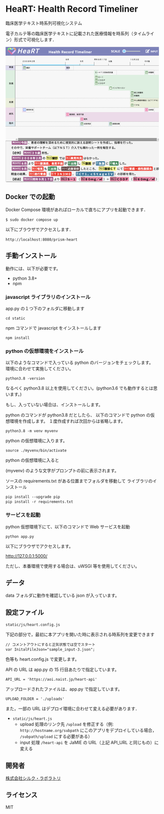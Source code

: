 # HeaRT: Health Record Timeliner

臨床医学テキスト時系列可視化システム

電子カルテ等の臨床医学テキストに記載された医療情報を時系列（タイムライン）形式で可視化します．

![HeaRT 画面例](./static/heart-screen-sample.png)

## Docker での起動

Docker Compose 環境があればローカルで直ちにアプリを起動できます．

`$ sudo docker compose up`

以下にブラウザでアクセスします．

`http://localhost:8080/prism-heart`

## 手動インストール

動作には、以下が必要です。

- python 3.8+
- npm

### javascript ライブラリのインストール

app.py の１つ下のフォルダに移動します

```
cd static
```

npm コマンドで javascript をインストールします

```
npm install
```

### python の仮想環境をインストール

以下のようなコマンドで入っている python のバージョンをチェックします。  
環境に合わせて実施してください。

```
python3.8 -version
```

なるべく python3.8 以上を使用してください。(python3.6 でも動作するとは思います。)

もし、入っていない場合は、インストールします。

python のコマンドが python3.8 だとしたら、
以下のコマンドで python の仮想環境を作成します。
１度作成すれば次回からは省略します。

```
python3.8 -m venv myvenv
```

python の仮想環境に入ります。

```
source ./myvenv/bin/activate
```

python の仮想環境に入ると

(myvenv) のような文字がプロンプトの前に表示されます。

ソースの requirements.txt がある位置までフォルダを移動して ライブラリのインストール

```
pip install --upgrade pip
pip install -r requirements.txt
```

### サービスを起動

python 仮想環境下にて、以下のコマンドで Web サービスを起動

```
python app.py
```

以下にブラウザでアクセスします。

http://127.0.0.1:5000/

ただし、本番環境で使用する場合は、uWSGI 等を使用してください。

## データ

data フォルダに動作を確認している json が入っています。

## 設定ファイル

`static/js/heart.config.js`

下記の部分で，最初に本アプリを開いた時に表示される時系列を変更できます

```
// コメントアウトにすると正気状態では空でスタート
var InitalFileJson="sample_input-3.json";
```

色等も heart.config.js で変更します。

API の URL は app.py の 15 行目あたりで指定しています。

```
API_URL = 'https://aoi.naist.jp/heart-api'

```

アップロードされたファイルは、app.py で指定しています。

```
UPLOAD_FOLDER = './uploads'
```

また，一部の URL はデプロイ環境に合わせて変える必要があります．

- `static/js/heart.js`
  - upload 処理のリンク先 `/upload` を修正する（例: `http://hostname.org/subpath` にこのアプリをデプロイしている場合， `/subpath/upload` にする必要がある）
  - input 処理 `/heart-api` を JaMIE の URL（上記 API_URL と同じもの）に変える

## 開発者

[株式会社シルク・ラボラトリ](https://www.silk.co.jp/)

## ライセンス

MIT
